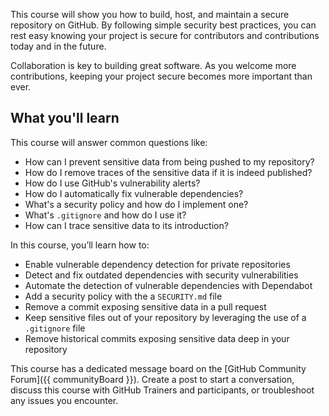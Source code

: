 This course will show you how to build, host, and maintain a secure repository on GitHub. By following simple security best practices, you can rest easy knowing your project is secure for contributors and contributions today and in the future.

Collaboration is key to building great software. As you welcome more contributions, keeping your project secure becomes more important than ever.

## What you'll learn

This course will answer common questions like:
- How can I prevent sensitive data from being pushed to my repository?
- How do I remove traces of the sensitive data if it is indeed published? 
- How do I use GitHub's vulnerability alerts? 
- How do I automatically fix vulnerable dependencies?
- What's a security policy and how do I implement one?
- What's `.gitignore` and how do I use it?
- How can I trace sensitive data to its introduction?

In this course, you’ll learn how to:
- Enable vulnerable dependency detection for private repositories
- Detect and fix outdated dependencies with security vulnerabilities
- Automate the detection of vulnerable dependencies with Dependabot
- Add a security policy with the a `SECURITY.md` file
- Remove a commit exposing sensitive data in a pull request
- Keep sensitive files out of your repository by leveraging the use of a `.gitignore` file
- Remove historical commits exposing sensitive data deep in your repository

This course has a dedicated message board on the [GitHub Community Forum]({{ communityBoard }}). Create a post to start a conversation, discuss this course with GitHub Trainers and participants, or troubleshoot any issues you encounter.

